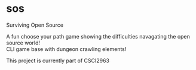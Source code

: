 # sos
Surviving Open Source</br>

A fun choose your path game showing the difficulties navagating the open source world!</br>
CLI game base with dungeon crawling elements!

This project is currently part of CSCI2963
